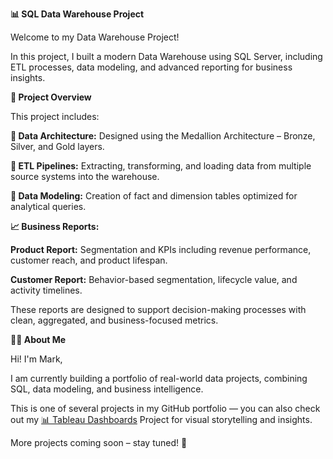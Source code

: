 
**📊 SQL Data Warehouse Project**

Welcome to my Data Warehouse Project!

In this project, I built a modern Data Warehouse using SQL Server, including ETL processes, data modeling, and advanced reporting for business insights.

**📖 Project Overview**

This project includes:

**🧱 Data Architecture:** Designed using the Medallion Architecture – Bronze, Silver, and Gold layers.

**🔄 ETL Pipelines:** Extracting, transforming, and loading data from multiple source systems into the warehouse.

**📐 Data Modeling:** Creation of fact and dimension tables optimized for analytical queries.

**📈 Business Reports:**

**Product Report:** Segmentation and KPIs including revenue performance, customer reach, and product lifespan.

**Customer Report:** Behavior-based segmentation, lifecycle value, and activity timelines.

These reports are designed to support decision-making processes with clean, aggregated, and business-focused metrics.

**👨‍💻 About Me**

Hi! I'm Mark,

I am currently building a portfolio of real-world data projects, combining SQL, data modeling, and business intelligence.

This is one of several projects in my GitHub portfolio — you can also check out my [📊 Tableau Dashboards](https://github.com/Mark20-G/Tableau-Dashboards) Project for visual storytelling and insights.

More projects coming soon – stay tuned! 🚀

